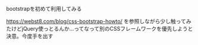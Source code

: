 bootstrapを初めて利用してみる


https://webst8.com/blog/css-bootstrap-howto/ を参照しながら少し触ってみたけどjQuery使っとるんか…ってなって別のCSSフレームワークを優先しようと決意。今度手を出す